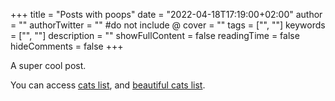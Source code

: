 +++
title = "Posts with poops"
date = "2022-04-18T17:19:00+02:00"
author = ""
authorTwitter = "" #do not include @
cover = ""
tags = ["", ""]
keywords = ["", ""]
description = ""
showFullContent = false
readingTime = false
hideComments = false
+++

A super cool post.

You can access [cats list](/static/cats.txt), and [beautiful cats list](/static/beautiful_cats.txt).
